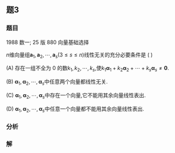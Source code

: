 ## 题3
### 题目
1988 数一; 25 版 880 向量基础选择 

$n$维向量组${\mathbf{a}}_{1},{\mathbf{a}}_{2},\cdots ,{\mathbf{a}}_{s}( {3 \leq  s \leq  n})$线性无关的充分必要条件是 (   )

(A) 存在一组不全为 0 的数${k}_{1},{k}_{2},\cdots ,{k}_{s}$,使${k}_{1}{\mathbf{\alpha }}_{1} + {k}_{2}{\mathbf{\alpha }}_{2} + \cdots  + {k}_{s}{\mathbf{\alpha }}_{s} \neq  \mathbf{0}$.

(B) ${\mathbf{\alpha }}_{1},{\mathbf{\alpha }}_{2},\cdots ,{\mathbf{\alpha }}_{s}$中任意两个向量都线性无关.

(C) ${\mathbf{\alpha }}_{1},{\mathbf{\alpha }}_{2},\cdots ,{\mathbf{\alpha }}_{s}$中存在一个向量,它不能用其余向量线性表出.

(D) ${\mathbf{\alpha }}_{1},{\mathbf{\alpha }}_{2},\cdots ,{\mathbf{\alpha }}_{s}$中任意一个向量都不能用其余向量线性表出.
### 分析

### 解